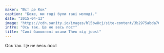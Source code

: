 ```yaml
---
maker: "Юст де Кок"
caption: "Боже, ми тоді були такі молоді."
date: "2015-04-13"
image: "https://cdn.sanity.io/images/hl5bw8cj/site-content/3b2975abda700d4c4388ac975e67a1c1ca7f7b81-960x1280.jpg"
intro: "Ось так. Це не весь пост"
title: "Сині бавовняні штани Theo від joost"
---
```


Ось так. Це не весь пост
